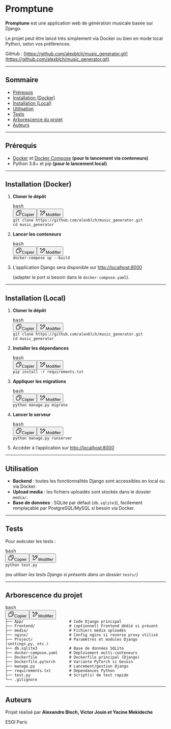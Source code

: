 # Promptune

**Promptune** est une application web de génération musicale basée sur Django.

Le projet peut être lancé très simplement via Docker ou bien en mode local Python, selon vos préférences.

GitHub : [https://github.com/alexblch/music_generator.git](https://github.com/alexblch/music_generator.git)

---

## Sommaire

* [Prérequis](#pr%C3%A9requis)
* [Installation (Docker)](#installation-docker)
* [Installation (Local)](#installation-local)
* [Utilisation](#utilisation)
* [Tests](#tests)
* [Arborescence du projet](#arborescence-du-projet)
* [Auteurs](#auteurs)

---

## Prérequis

* [Docker]() et [Docker Compose]() **(pour le lancement via conteneurs)**
* Python 3.8+ et pip **(pour le lancement local)**

---

## Installation (Docker)

1. **Cloner le dépôt**

   <pre class="overflow-visible!" data-start="1108" data-end="1208"><div class="contain-inline-size rounded-2xl relative bg-token-sidebar-surface-primary"><div class="flex items-center text-token-text-secondary px-4 py-2 text-xs font-sans justify-between h-9 bg-token-sidebar-surface-primary select-none rounded-t-2xl">bash</div><div class="sticky top-9"><div class="absolute end-0 bottom-0 flex h-9 items-center pe-2"><div class="bg-token-bg-elevated-secondary text-token-text-secondary flex items-center gap-4 rounded-sm px-2 font-sans text-xs"><button class="flex gap-1 items-center select-none py-1" aria-label="Copier"><svg width="20" height="20" viewBox="0 0 20 20" fill="currentColor" xmlns="http://www.w3.org/2000/svg" class="icon-xs"><path d="M12.668 10.667C12.668 9.95614 12.668 9.46258 12.6367 9.0791C12.6137 8.79732 12.5758 8.60761 12.5244 8.46387L12.4688 8.33399C12.3148 8.03193 12.0803 7.77885 11.793 7.60254L11.666 7.53125C11.508 7.45087 11.2963 7.39395 10.9209 7.36328C10.5374 7.33197 10.0439 7.33203 9.33301 7.33203H6.5C5.78896 7.33203 5.29563 7.33195 4.91211 7.36328C4.63016 7.38632 4.44065 7.42413 4.29688 7.47559L4.16699 7.53125C3.86488 7.68518 3.61186 7.9196 3.43555 8.20703L3.36524 8.33399C3.28478 8.49198 3.22795 8.70352 3.19727 9.0791C3.16595 9.46259 3.16504 9.95611 3.16504 10.667V13.5C3.16504 14.211 3.16593 14.7044 3.19727 15.0879C3.22797 15.4636 3.28473 15.675 3.36524 15.833L3.43555 15.959C3.61186 16.2466 3.86474 16.4807 4.16699 16.6348L4.29688 16.6914C4.44063 16.7428 4.63025 16.7797 4.91211 16.8027C5.29563 16.8341 5.78896 16.835 6.5 16.835H9.33301C10.0439 16.835 10.5374 16.8341 10.9209 16.8027C11.2965 16.772 11.508 16.7152 11.666 16.6348L11.793 16.5645C12.0804 16.3881 12.3148 16.1351 12.4688 15.833L12.5244 15.7031C12.5759 15.5594 12.6137 15.3698 12.6367 15.0879C12.6681 14.7044 12.668 14.211 12.668 13.5V10.667ZM13.998 12.665C14.4528 12.6634 14.8011 12.6602 15.0879 12.6367C15.4635 12.606 15.675 12.5492 15.833 12.4688L15.959 12.3975C16.2466 12.2211 16.4808 11.9682 16.6348 11.666L16.6914 11.5361C16.7428 11.3924 16.7797 11.2026 16.8027 10.9209C16.8341 10.5374 16.835 10.0439 16.835 9.33301V6.5C16.835 5.78896 16.8341 5.29563 16.8027 4.91211C16.7797 4.63025 16.7428 4.44063 16.6914 4.29688L16.6348 4.16699C16.4807 3.86474 16.2466 3.61186 15.959 3.43555L15.833 3.36524C15.675 3.28473 15.4636 3.22797 15.0879 3.19727C14.7044 3.16593 14.211 3.16504 13.5 3.16504H10.667C9.9561 3.16504 9.46259 3.16595 9.0791 3.19727C8.79739 3.22028 8.6076 3.2572 8.46387 3.30859L8.33399 3.36524C8.03176 3.51923 7.77886 3.75343 7.60254 4.04102L7.53125 4.16699C7.4508 4.32498 7.39397 4.53655 7.36328 4.91211C7.33985 5.19893 7.33562 5.54719 7.33399 6.00195H9.33301C10.022 6.00195 10.5791 6.00131 11.0293 6.03809C11.4873 6.07551 11.8937 6.15471 12.2705 6.34668L12.4883 6.46875C12.984 6.7728 13.3878 7.20854 13.6533 7.72949L13.7197 7.87207C13.8642 8.20859 13.9292 8.56974 13.9619 8.9707C13.9987 9.42092 13.998 9.97799 13.998 10.667V12.665ZM18.165 9.33301C18.165 10.022 18.1657 10.5791 18.1289 11.0293C18.0961 11.4302 18.0311 11.7914 17.8867 12.1279L17.8203 12.2705C17.5549 12.7914 17.1509 13.2272 16.6553 13.5313L16.4365 13.6533C16.0599 13.8452 15.6541 13.9245 15.1963 13.9619C14.8593 13.9895 14.4624 13.9935 13.9951 13.9951C13.9935 14.4624 13.9895 14.8593 13.9619 15.1963C13.9292 15.597 13.864 15.9576 13.7197 16.2939L13.6533 16.4365C13.3878 16.9576 12.9841 17.3941 12.4883 17.6982L12.2705 17.8203C11.8937 18.0123 11.4873 18.0915 11.0293 18.1289C10.5791 18.1657 10.022 18.165 9.33301 18.165H6.5C5.81091 18.165 5.25395 18.1657 4.80371 18.1289C4.40306 18.0962 4.04235 18.031 3.70606 17.8867L3.56348 17.8203C3.04244 17.5548 2.60585 17.151 2.30176 16.6553L2.17969 16.4365C1.98788 16.0599 1.90851 15.6541 1.87109 15.1963C1.83431 14.746 1.83496 14.1891 1.83496 13.5V10.667C1.83496 9.978 1.83432 9.42091 1.87109 8.9707C1.90851 8.5127 1.98772 8.10625 2.17969 7.72949L2.30176 7.51172C2.60586 7.0159 3.04236 6.6122 3.56348 6.34668L3.70606 6.28027C4.04237 6.136 4.40303 6.07083 4.80371 6.03809C5.14051 6.01057 5.53708 6.00551 6.00391 6.00391C6.00551 5.53708 6.01057 5.14051 6.03809 4.80371C6.0755 4.34588 6.15483 3.94012 6.34668 3.56348L6.46875 3.34473C6.77282 2.84912 7.20856 2.44514 7.72949 2.17969L7.87207 2.11328C8.20855 1.96886 8.56979 1.90385 8.9707 1.87109C9.42091 1.83432 9.978 1.83496 10.667 1.83496H13.5C14.1891 1.83496 14.746 1.83431 15.1963 1.87109C15.6541 1.90851 16.0599 1.98788 16.4365 2.17969L16.6553 2.30176C17.151 2.60585 17.5548 3.04244 17.8203 3.56348L17.8867 3.70606C18.031 4.04235 18.0962 4.40306 18.1289 4.80371C18.1657 5.25395 18.165 5.81091 18.165 6.5V9.33301Z"></path></svg>Copier</button><span class="" data-state="closed"><button class="flex items-center gap-1 py-1 select-none"><svg width="20" height="20" viewBox="0 0 20 20" fill="currentColor" xmlns="http://www.w3.org/2000/svg" class="icon-xs"><path d="M12.0303 4.11328C13.4406 2.70317 15.7275 2.70305 17.1377 4.11328C18.5474 5.52355 18.5476 7.81057 17.1377 9.2207L10.8457 15.5117C10.522 15.8354 10.2868 16.0723 10.0547 16.2627L9.82031 16.4395C9.61539 16.5794 9.39783 16.7003 9.1709 16.7998L8.94141 16.8916C8.75976 16.9582 8.57206 17.0072 8.35547 17.0518L7.59082 17.1865L5.19727 17.5859C5.05455 17.6097 4.90286 17.6358 4.77441 17.6455C4.67576 17.653 4.54196 17.6555 4.39648 17.6201L4.24707 17.5703C4.02415 17.4746 3.84119 17.3068 3.72559 17.0957L3.67969 17.0029C3.59322 16.8013 3.59553 16.6073 3.60547 16.4756C3.61519 16.3473 3.6403 16.1963 3.66406 16.0537L4.06348 13.6602C4.1638 13.0582 4.22517 12.6732 4.3584 12.3096L4.45117 12.0791C4.55073 11.8521 4.67152 11.6346 4.81152 11.4297L4.9873 11.1953C5.17772 10.9632 5.4146 10.728 5.73828 10.4043L12.0303 4.11328ZM6.67871 11.3447C6.32926 11.6942 6.14542 11.8803 6.01953 12.0332L5.90918 12.1797C5.81574 12.3165 5.73539 12.4618 5.66895 12.6133L5.60742 12.7666C5.52668 12.9869 5.48332 13.229 5.375 13.8789L4.97656 16.2725L4.97559 16.2744H4.97852L7.37207 15.875L8.08887 15.749C8.25765 15.7147 8.37336 15.6839 8.4834 15.6436L8.63672 15.5811C8.78817 15.5146 8.93356 15.4342 9.07031 15.3408L9.2168 15.2305C9.36965 15.1046 9.55583 14.9207 9.90527 14.5713L14.8926 9.58301L11.666 6.35742L6.67871 11.3447ZM16.1963 5.05371C15.3054 4.16304 13.8616 4.16305 12.9707 5.05371L12.6074 5.41602L15.833 8.64258L16.1963 8.2793C17.0869 7.38845 17.0869 5.94456 16.1963 5.05371Z"></path><path d="M4.58301 1.7832C4.72589 1.7832 4.84877 1.88437 4.87695 2.02441C4.99384 2.60873 5.22432 3.11642 5.58398 3.50391C5.94115 3.88854 6.44253 4.172 7.13281 4.28711C7.27713 4.3114 7.38267 4.43665 7.38281 4.58301C7.38281 4.7295 7.27723 4.8546 7.13281 4.87891C6.44249 4.99401 5.94116 5.27746 5.58398 5.66211C5.26908 6.00126 5.05404 6.43267 4.92676 6.92676L4.87695 7.1416C4.84891 7.28183 4.72601 7.38281 4.58301 7.38281C4.44013 7.38267 4.31709 7.28173 4.28906 7.1416C4.17212 6.55728 3.94179 6.04956 3.58203 5.66211C3.22483 5.27757 2.72347 4.99395 2.0332 4.87891C1.88897 4.85446 1.7832 4.72938 1.7832 4.58301C1.78335 4.43673 1.88902 4.3115 2.0332 4.28711C2.72366 4.17203 3.22481 3.88861 3.58203 3.50391C3.94186 3.11638 4.17214 2.60888 4.28906 2.02441L4.30371 1.97363C4.34801 1.86052 4.45804 1.78333 4.58301 1.7832Z"></path></svg>Modifier</button></span></div></div></div><div class="overflow-y-auto p-4" dir="ltr"><code class="whitespace-pre! language-bash"><span><span>git </span><span>clone</span><span> https://github.com/alexblch/music_generator.git
   </span><span>cd</span><span> music_generator
   </span></span></code></div></div></pre>
2. **Lancer les conteneurs**

   <pre class="overflow-visible!" data-start="1244" data-end="1289"><div class="contain-inline-size rounded-2xl relative bg-token-sidebar-surface-primary"><div class="flex items-center text-token-text-secondary px-4 py-2 text-xs font-sans justify-between h-9 bg-token-sidebar-surface-primary select-none rounded-t-2xl">bash</div><div class="sticky top-9"><div class="absolute end-0 bottom-0 flex h-9 items-center pe-2"><div class="bg-token-bg-elevated-secondary text-token-text-secondary flex items-center gap-4 rounded-sm px-2 font-sans text-xs"><button class="flex gap-1 items-center select-none py-1" aria-label="Copier"><svg width="20" height="20" viewBox="0 0 20 20" fill="currentColor" xmlns="http://www.w3.org/2000/svg" class="icon-xs"><path d="M12.668 10.667C12.668 9.95614 12.668 9.46258 12.6367 9.0791C12.6137 8.79732 12.5758 8.60761 12.5244 8.46387L12.4688 8.33399C12.3148 8.03193 12.0803 7.77885 11.793 7.60254L11.666 7.53125C11.508 7.45087 11.2963 7.39395 10.9209 7.36328C10.5374 7.33197 10.0439 7.33203 9.33301 7.33203H6.5C5.78896 7.33203 5.29563 7.33195 4.91211 7.36328C4.63016 7.38632 4.44065 7.42413 4.29688 7.47559L4.16699 7.53125C3.86488 7.68518 3.61186 7.9196 3.43555 8.20703L3.36524 8.33399C3.28478 8.49198 3.22795 8.70352 3.19727 9.0791C3.16595 9.46259 3.16504 9.95611 3.16504 10.667V13.5C3.16504 14.211 3.16593 14.7044 3.19727 15.0879C3.22797 15.4636 3.28473 15.675 3.36524 15.833L3.43555 15.959C3.61186 16.2466 3.86474 16.4807 4.16699 16.6348L4.29688 16.6914C4.44063 16.7428 4.63025 16.7797 4.91211 16.8027C5.29563 16.8341 5.78896 16.835 6.5 16.835H9.33301C10.0439 16.835 10.5374 16.8341 10.9209 16.8027C11.2965 16.772 11.508 16.7152 11.666 16.6348L11.793 16.5645C12.0804 16.3881 12.3148 16.1351 12.4688 15.833L12.5244 15.7031C12.5759 15.5594 12.6137 15.3698 12.6367 15.0879C12.6681 14.7044 12.668 14.211 12.668 13.5V10.667ZM13.998 12.665C14.4528 12.6634 14.8011 12.6602 15.0879 12.6367C15.4635 12.606 15.675 12.5492 15.833 12.4688L15.959 12.3975C16.2466 12.2211 16.4808 11.9682 16.6348 11.666L16.6914 11.5361C16.7428 11.3924 16.7797 11.2026 16.8027 10.9209C16.8341 10.5374 16.835 10.0439 16.835 9.33301V6.5C16.835 5.78896 16.8341 5.29563 16.8027 4.91211C16.7797 4.63025 16.7428 4.44063 16.6914 4.29688L16.6348 4.16699C16.4807 3.86474 16.2466 3.61186 15.959 3.43555L15.833 3.36524C15.675 3.28473 15.4636 3.22797 15.0879 3.19727C14.7044 3.16593 14.211 3.16504 13.5 3.16504H10.667C9.9561 3.16504 9.46259 3.16595 9.0791 3.19727C8.79739 3.22028 8.6076 3.2572 8.46387 3.30859L8.33399 3.36524C8.03176 3.51923 7.77886 3.75343 7.60254 4.04102L7.53125 4.16699C7.4508 4.32498 7.39397 4.53655 7.36328 4.91211C7.33985 5.19893 7.33562 5.54719 7.33399 6.00195H9.33301C10.022 6.00195 10.5791 6.00131 11.0293 6.03809C11.4873 6.07551 11.8937 6.15471 12.2705 6.34668L12.4883 6.46875C12.984 6.7728 13.3878 7.20854 13.6533 7.72949L13.7197 7.87207C13.8642 8.20859 13.9292 8.56974 13.9619 8.9707C13.9987 9.42092 13.998 9.97799 13.998 10.667V12.665ZM18.165 9.33301C18.165 10.022 18.1657 10.5791 18.1289 11.0293C18.0961 11.4302 18.0311 11.7914 17.8867 12.1279L17.8203 12.2705C17.5549 12.7914 17.1509 13.2272 16.6553 13.5313L16.4365 13.6533C16.0599 13.8452 15.6541 13.9245 15.1963 13.9619C14.8593 13.9895 14.4624 13.9935 13.9951 13.9951C13.9935 14.4624 13.9895 14.8593 13.9619 15.1963C13.9292 15.597 13.864 15.9576 13.7197 16.2939L13.6533 16.4365C13.3878 16.9576 12.9841 17.3941 12.4883 17.6982L12.2705 17.8203C11.8937 18.0123 11.4873 18.0915 11.0293 18.1289C10.5791 18.1657 10.022 18.165 9.33301 18.165H6.5C5.81091 18.165 5.25395 18.1657 4.80371 18.1289C4.40306 18.0962 4.04235 18.031 3.70606 17.8867L3.56348 17.8203C3.04244 17.5548 2.60585 17.151 2.30176 16.6553L2.17969 16.4365C1.98788 16.0599 1.90851 15.6541 1.87109 15.1963C1.83431 14.746 1.83496 14.1891 1.83496 13.5V10.667C1.83496 9.978 1.83432 9.42091 1.87109 8.9707C1.90851 8.5127 1.98772 8.10625 2.17969 7.72949L2.30176 7.51172C2.60586 7.0159 3.04236 6.6122 3.56348 6.34668L3.70606 6.28027C4.04237 6.136 4.40303 6.07083 4.80371 6.03809C5.14051 6.01057 5.53708 6.00551 6.00391 6.00391C6.00551 5.53708 6.01057 5.14051 6.03809 4.80371C6.0755 4.34588 6.15483 3.94012 6.34668 3.56348L6.46875 3.34473C6.77282 2.84912 7.20856 2.44514 7.72949 2.17969L7.87207 2.11328C8.20855 1.96886 8.56979 1.90385 8.9707 1.87109C9.42091 1.83432 9.978 1.83496 10.667 1.83496H13.5C14.1891 1.83496 14.746 1.83431 15.1963 1.87109C15.6541 1.90851 16.0599 1.98788 16.4365 2.17969L16.6553 2.30176C17.151 2.60585 17.5548 3.04244 17.8203 3.56348L17.8867 3.70606C18.031 4.04235 18.0962 4.40306 18.1289 4.80371C18.1657 5.25395 18.165 5.81091 18.165 6.5V9.33301Z"></path></svg>Copier</button><span class="" data-state="closed"><button class="flex items-center gap-1 py-1 select-none"><svg width="20" height="20" viewBox="0 0 20 20" fill="currentColor" xmlns="http://www.w3.org/2000/svg" class="icon-xs"><path d="M12.0303 4.11328C13.4406 2.70317 15.7275 2.70305 17.1377 4.11328C18.5474 5.52355 18.5476 7.81057 17.1377 9.2207L10.8457 15.5117C10.522 15.8354 10.2868 16.0723 10.0547 16.2627L9.82031 16.4395C9.61539 16.5794 9.39783 16.7003 9.1709 16.7998L8.94141 16.8916C8.75976 16.9582 8.57206 17.0072 8.35547 17.0518L7.59082 17.1865L5.19727 17.5859C5.05455 17.6097 4.90286 17.6358 4.77441 17.6455C4.67576 17.653 4.54196 17.6555 4.39648 17.6201L4.24707 17.5703C4.02415 17.4746 3.84119 17.3068 3.72559 17.0957L3.67969 17.0029C3.59322 16.8013 3.59553 16.6073 3.60547 16.4756C3.61519 16.3473 3.6403 16.1963 3.66406 16.0537L4.06348 13.6602C4.1638 13.0582 4.22517 12.6732 4.3584 12.3096L4.45117 12.0791C4.55073 11.8521 4.67152 11.6346 4.81152 11.4297L4.9873 11.1953C5.17772 10.9632 5.4146 10.728 5.73828 10.4043L12.0303 4.11328ZM6.67871 11.3447C6.32926 11.6942 6.14542 11.8803 6.01953 12.0332L5.90918 12.1797C5.81574 12.3165 5.73539 12.4618 5.66895 12.6133L5.60742 12.7666C5.52668 12.9869 5.48332 13.229 5.375 13.8789L4.97656 16.2725L4.97559 16.2744H4.97852L7.37207 15.875L8.08887 15.749C8.25765 15.7147 8.37336 15.6839 8.4834 15.6436L8.63672 15.5811C8.78817 15.5146 8.93356 15.4342 9.07031 15.3408L9.2168 15.2305C9.36965 15.1046 9.55583 14.9207 9.90527 14.5713L14.8926 9.58301L11.666 6.35742L6.67871 11.3447ZM16.1963 5.05371C15.3054 4.16304 13.8616 4.16305 12.9707 5.05371L12.6074 5.41602L15.833 8.64258L16.1963 8.2793C17.0869 7.38845 17.0869 5.94456 16.1963 5.05371Z"></path><path d="M4.58301 1.7832C4.72589 1.7832 4.84877 1.88437 4.87695 2.02441C4.99384 2.60873 5.22432 3.11642 5.58398 3.50391C5.94115 3.88854 6.44253 4.172 7.13281 4.28711C7.27713 4.3114 7.38267 4.43665 7.38281 4.58301C7.38281 4.7295 7.27723 4.8546 7.13281 4.87891C6.44249 4.99401 5.94116 5.27746 5.58398 5.66211C5.26908 6.00126 5.05404 6.43267 4.92676 6.92676L4.87695 7.1416C4.84891 7.28183 4.72601 7.38281 4.58301 7.38281C4.44013 7.38267 4.31709 7.28173 4.28906 7.1416C4.17212 6.55728 3.94179 6.04956 3.58203 5.66211C3.22483 5.27757 2.72347 4.99395 2.0332 4.87891C1.88897 4.85446 1.7832 4.72938 1.7832 4.58301C1.78335 4.43673 1.88902 4.3115 2.0332 4.28711C2.72366 4.17203 3.22481 3.88861 3.58203 3.50391C3.94186 3.11638 4.17214 2.60888 4.28906 2.02441L4.30371 1.97363C4.34801 1.86052 4.45804 1.78333 4.58301 1.7832Z"></path></svg>Modifier</button></span></div></div></div><div class="overflow-y-auto p-4" dir="ltr"><code class="whitespace-pre! language-bash"><span><span>docker-compose up --build
   </span></span></code></div></div></pre>
3. L’application Django sera disponible sur [http://localhost:8000](http://localhost:8000)

   (adapter le port si besoin dans le `docker-compose.yaml`).

---

## Installation (Local)

1. **Cloner le dépôt**
   <pre class="overflow-visible!" data-start="1505" data-end="1605"><div class="contain-inline-size rounded-2xl relative bg-token-sidebar-surface-primary"><div class="flex items-center text-token-text-secondary px-4 py-2 text-xs font-sans justify-between h-9 bg-token-sidebar-surface-primary select-none rounded-t-2xl">bash</div><div class="sticky top-9"><div class="absolute end-0 bottom-0 flex h-9 items-center pe-2"><div class="bg-token-bg-elevated-secondary text-token-text-secondary flex items-center gap-4 rounded-sm px-2 font-sans text-xs"><button class="flex gap-1 items-center select-none py-1" aria-label="Copier"><svg width="20" height="20" viewBox="0 0 20 20" fill="currentColor" xmlns="http://www.w3.org/2000/svg" class="icon-xs"><path d="M12.668 10.667C12.668 9.95614 12.668 9.46258 12.6367 9.0791C12.6137 8.79732 12.5758 8.60761 12.5244 8.46387L12.4688 8.33399C12.3148 8.03193 12.0803 7.77885 11.793 7.60254L11.666 7.53125C11.508 7.45087 11.2963 7.39395 10.9209 7.36328C10.5374 7.33197 10.0439 7.33203 9.33301 7.33203H6.5C5.78896 7.33203 5.29563 7.33195 4.91211 7.36328C4.63016 7.38632 4.44065 7.42413 4.29688 7.47559L4.16699 7.53125C3.86488 7.68518 3.61186 7.9196 3.43555 8.20703L3.36524 8.33399C3.28478 8.49198 3.22795 8.70352 3.19727 9.0791C3.16595 9.46259 3.16504 9.95611 3.16504 10.667V13.5C3.16504 14.211 3.16593 14.7044 3.19727 15.0879C3.22797 15.4636 3.28473 15.675 3.36524 15.833L3.43555 15.959C3.61186 16.2466 3.86474 16.4807 4.16699 16.6348L4.29688 16.6914C4.44063 16.7428 4.63025 16.7797 4.91211 16.8027C5.29563 16.8341 5.78896 16.835 6.5 16.835H9.33301C10.0439 16.835 10.5374 16.8341 10.9209 16.8027C11.2965 16.772 11.508 16.7152 11.666 16.6348L11.793 16.5645C12.0804 16.3881 12.3148 16.1351 12.4688 15.833L12.5244 15.7031C12.5759 15.5594 12.6137 15.3698 12.6367 15.0879C12.6681 14.7044 12.668 14.211 12.668 13.5V10.667ZM13.998 12.665C14.4528 12.6634 14.8011 12.6602 15.0879 12.6367C15.4635 12.606 15.675 12.5492 15.833 12.4688L15.959 12.3975C16.2466 12.2211 16.4808 11.9682 16.6348 11.666L16.6914 11.5361C16.7428 11.3924 16.7797 11.2026 16.8027 10.9209C16.8341 10.5374 16.835 10.0439 16.835 9.33301V6.5C16.835 5.78896 16.8341 5.29563 16.8027 4.91211C16.7797 4.63025 16.7428 4.44063 16.6914 4.29688L16.6348 4.16699C16.4807 3.86474 16.2466 3.61186 15.959 3.43555L15.833 3.36524C15.675 3.28473 15.4636 3.22797 15.0879 3.19727C14.7044 3.16593 14.211 3.16504 13.5 3.16504H10.667C9.9561 3.16504 9.46259 3.16595 9.0791 3.19727C8.79739 3.22028 8.6076 3.2572 8.46387 3.30859L8.33399 3.36524C8.03176 3.51923 7.77886 3.75343 7.60254 4.04102L7.53125 4.16699C7.4508 4.32498 7.39397 4.53655 7.36328 4.91211C7.33985 5.19893 7.33562 5.54719 7.33399 6.00195H9.33301C10.022 6.00195 10.5791 6.00131 11.0293 6.03809C11.4873 6.07551 11.8937 6.15471 12.2705 6.34668L12.4883 6.46875C12.984 6.7728 13.3878 7.20854 13.6533 7.72949L13.7197 7.87207C13.8642 8.20859 13.9292 8.56974 13.9619 8.9707C13.9987 9.42092 13.998 9.97799 13.998 10.667V12.665ZM18.165 9.33301C18.165 10.022 18.1657 10.5791 18.1289 11.0293C18.0961 11.4302 18.0311 11.7914 17.8867 12.1279L17.8203 12.2705C17.5549 12.7914 17.1509 13.2272 16.6553 13.5313L16.4365 13.6533C16.0599 13.8452 15.6541 13.9245 15.1963 13.9619C14.8593 13.9895 14.4624 13.9935 13.9951 13.9951C13.9935 14.4624 13.9895 14.8593 13.9619 15.1963C13.9292 15.597 13.864 15.9576 13.7197 16.2939L13.6533 16.4365C13.3878 16.9576 12.9841 17.3941 12.4883 17.6982L12.2705 17.8203C11.8937 18.0123 11.4873 18.0915 11.0293 18.1289C10.5791 18.1657 10.022 18.165 9.33301 18.165H6.5C5.81091 18.165 5.25395 18.1657 4.80371 18.1289C4.40306 18.0962 4.04235 18.031 3.70606 17.8867L3.56348 17.8203C3.04244 17.5548 2.60585 17.151 2.30176 16.6553L2.17969 16.4365C1.98788 16.0599 1.90851 15.6541 1.87109 15.1963C1.83431 14.746 1.83496 14.1891 1.83496 13.5V10.667C1.83496 9.978 1.83432 9.42091 1.87109 8.9707C1.90851 8.5127 1.98772 8.10625 2.17969 7.72949L2.30176 7.51172C2.60586 7.0159 3.04236 6.6122 3.56348 6.34668L3.70606 6.28027C4.04237 6.136 4.40303 6.07083 4.80371 6.03809C5.14051 6.01057 5.53708 6.00551 6.00391 6.00391C6.00551 5.53708 6.01057 5.14051 6.03809 4.80371C6.0755 4.34588 6.15483 3.94012 6.34668 3.56348L6.46875 3.34473C6.77282 2.84912 7.20856 2.44514 7.72949 2.17969L7.87207 2.11328C8.20855 1.96886 8.56979 1.90385 8.9707 1.87109C9.42091 1.83432 9.978 1.83496 10.667 1.83496H13.5C14.1891 1.83496 14.746 1.83431 15.1963 1.87109C15.6541 1.90851 16.0599 1.98788 16.4365 2.17969L16.6553 2.30176C17.151 2.60585 17.5548 3.04244 17.8203 3.56348L17.8867 3.70606C18.031 4.04235 18.0962 4.40306 18.1289 4.80371C18.1657 5.25395 18.165 5.81091 18.165 6.5V9.33301Z"></path></svg>Copier</button><span class="" data-state="closed"><button class="flex items-center gap-1 py-1 select-none"><svg width="20" height="20" viewBox="0 0 20 20" fill="currentColor" xmlns="http://www.w3.org/2000/svg" class="icon-xs"><path d="M12.0303 4.11328C13.4406 2.70317 15.7275 2.70305 17.1377 4.11328C18.5474 5.52355 18.5476 7.81057 17.1377 9.2207L10.8457 15.5117C10.522 15.8354 10.2868 16.0723 10.0547 16.2627L9.82031 16.4395C9.61539 16.5794 9.39783 16.7003 9.1709 16.7998L8.94141 16.8916C8.75976 16.9582 8.57206 17.0072 8.35547 17.0518L7.59082 17.1865L5.19727 17.5859C5.05455 17.6097 4.90286 17.6358 4.77441 17.6455C4.67576 17.653 4.54196 17.6555 4.39648 17.6201L4.24707 17.5703C4.02415 17.4746 3.84119 17.3068 3.72559 17.0957L3.67969 17.0029C3.59322 16.8013 3.59553 16.6073 3.60547 16.4756C3.61519 16.3473 3.6403 16.1963 3.66406 16.0537L4.06348 13.6602C4.1638 13.0582 4.22517 12.6732 4.3584 12.3096L4.45117 12.0791C4.55073 11.8521 4.67152 11.6346 4.81152 11.4297L4.9873 11.1953C5.17772 10.9632 5.4146 10.728 5.73828 10.4043L12.0303 4.11328ZM6.67871 11.3447C6.32926 11.6942 6.14542 11.8803 6.01953 12.0332L5.90918 12.1797C5.81574 12.3165 5.73539 12.4618 5.66895 12.6133L5.60742 12.7666C5.52668 12.9869 5.48332 13.229 5.375 13.8789L4.97656 16.2725L4.97559 16.2744H4.97852L7.37207 15.875L8.08887 15.749C8.25765 15.7147 8.37336 15.6839 8.4834 15.6436L8.63672 15.5811C8.78817 15.5146 8.93356 15.4342 9.07031 15.3408L9.2168 15.2305C9.36965 15.1046 9.55583 14.9207 9.90527 14.5713L14.8926 9.58301L11.666 6.35742L6.67871 11.3447ZM16.1963 5.05371C15.3054 4.16304 13.8616 4.16305 12.9707 5.05371L12.6074 5.41602L15.833 8.64258L16.1963 8.2793C17.0869 7.38845 17.0869 5.94456 16.1963 5.05371Z"></path><path d="M4.58301 1.7832C4.72589 1.7832 4.84877 1.88437 4.87695 2.02441C4.99384 2.60873 5.22432 3.11642 5.58398 3.50391C5.94115 3.88854 6.44253 4.172 7.13281 4.28711C7.27713 4.3114 7.38267 4.43665 7.38281 4.58301C7.38281 4.7295 7.27723 4.8546 7.13281 4.87891C6.44249 4.99401 5.94116 5.27746 5.58398 5.66211C5.26908 6.00126 5.05404 6.43267 4.92676 6.92676L4.87695 7.1416C4.84891 7.28183 4.72601 7.38281 4.58301 7.38281C4.44013 7.38267 4.31709 7.28173 4.28906 7.1416C4.17212 6.55728 3.94179 6.04956 3.58203 5.66211C3.22483 5.27757 2.72347 4.99395 2.0332 4.87891C1.88897 4.85446 1.7832 4.72938 1.7832 4.58301C1.78335 4.43673 1.88902 4.3115 2.0332 4.28711C2.72366 4.17203 3.22481 3.88861 3.58203 3.50391C3.94186 3.11638 4.17214 2.60888 4.28906 2.02441L4.30371 1.97363C4.34801 1.86052 4.45804 1.78333 4.58301 1.7832Z"></path></svg>Modifier</button></span></div></div></div><div class="overflow-y-auto p-4" dir="ltr"><code class="whitespace-pre! language-bash"><span><span>git </span><span>clone</span><span> https://github.com/alexblch/music_generator.git
   </span><span>cd</span><span> music_generator
   </span></span></code></div></div></pre>
2. **Installer les dépendances**
   <pre class="overflow-visible!" data-start="1645" data-end="1696"><div class="contain-inline-size rounded-2xl relative bg-token-sidebar-surface-primary"><div class="flex items-center text-token-text-secondary px-4 py-2 text-xs font-sans justify-between h-9 bg-token-sidebar-surface-primary select-none rounded-t-2xl">bash</div><div class="sticky top-9"><div class="absolute end-0 bottom-0 flex h-9 items-center pe-2"><div class="bg-token-bg-elevated-secondary text-token-text-secondary flex items-center gap-4 rounded-sm px-2 font-sans text-xs"><button class="flex gap-1 items-center select-none py-1" aria-label="Copier"><svg width="20" height="20" viewBox="0 0 20 20" fill="currentColor" xmlns="http://www.w3.org/2000/svg" class="icon-xs"><path d="M12.668 10.667C12.668 9.95614 12.668 9.46258 12.6367 9.0791C12.6137 8.79732 12.5758 8.60761 12.5244 8.46387L12.4688 8.33399C12.3148 8.03193 12.0803 7.77885 11.793 7.60254L11.666 7.53125C11.508 7.45087 11.2963 7.39395 10.9209 7.36328C10.5374 7.33197 10.0439 7.33203 9.33301 7.33203H6.5C5.78896 7.33203 5.29563 7.33195 4.91211 7.36328C4.63016 7.38632 4.44065 7.42413 4.29688 7.47559L4.16699 7.53125C3.86488 7.68518 3.61186 7.9196 3.43555 8.20703L3.36524 8.33399C3.28478 8.49198 3.22795 8.70352 3.19727 9.0791C3.16595 9.46259 3.16504 9.95611 3.16504 10.667V13.5C3.16504 14.211 3.16593 14.7044 3.19727 15.0879C3.22797 15.4636 3.28473 15.675 3.36524 15.833L3.43555 15.959C3.61186 16.2466 3.86474 16.4807 4.16699 16.6348L4.29688 16.6914C4.44063 16.7428 4.63025 16.7797 4.91211 16.8027C5.29563 16.8341 5.78896 16.835 6.5 16.835H9.33301C10.0439 16.835 10.5374 16.8341 10.9209 16.8027C11.2965 16.772 11.508 16.7152 11.666 16.6348L11.793 16.5645C12.0804 16.3881 12.3148 16.1351 12.4688 15.833L12.5244 15.7031C12.5759 15.5594 12.6137 15.3698 12.6367 15.0879C12.6681 14.7044 12.668 14.211 12.668 13.5V10.667ZM13.998 12.665C14.4528 12.6634 14.8011 12.6602 15.0879 12.6367C15.4635 12.606 15.675 12.5492 15.833 12.4688L15.959 12.3975C16.2466 12.2211 16.4808 11.9682 16.6348 11.666L16.6914 11.5361C16.7428 11.3924 16.7797 11.2026 16.8027 10.9209C16.8341 10.5374 16.835 10.0439 16.835 9.33301V6.5C16.835 5.78896 16.8341 5.29563 16.8027 4.91211C16.7797 4.63025 16.7428 4.44063 16.6914 4.29688L16.6348 4.16699C16.4807 3.86474 16.2466 3.61186 15.959 3.43555L15.833 3.36524C15.675 3.28473 15.4636 3.22797 15.0879 3.19727C14.7044 3.16593 14.211 3.16504 13.5 3.16504H10.667C9.9561 3.16504 9.46259 3.16595 9.0791 3.19727C8.79739 3.22028 8.6076 3.2572 8.46387 3.30859L8.33399 3.36524C8.03176 3.51923 7.77886 3.75343 7.60254 4.04102L7.53125 4.16699C7.4508 4.32498 7.39397 4.53655 7.36328 4.91211C7.33985 5.19893 7.33562 5.54719 7.33399 6.00195H9.33301C10.022 6.00195 10.5791 6.00131 11.0293 6.03809C11.4873 6.07551 11.8937 6.15471 12.2705 6.34668L12.4883 6.46875C12.984 6.7728 13.3878 7.20854 13.6533 7.72949L13.7197 7.87207C13.8642 8.20859 13.9292 8.56974 13.9619 8.9707C13.9987 9.42092 13.998 9.97799 13.998 10.667V12.665ZM18.165 9.33301C18.165 10.022 18.1657 10.5791 18.1289 11.0293C18.0961 11.4302 18.0311 11.7914 17.8867 12.1279L17.8203 12.2705C17.5549 12.7914 17.1509 13.2272 16.6553 13.5313L16.4365 13.6533C16.0599 13.8452 15.6541 13.9245 15.1963 13.9619C14.8593 13.9895 14.4624 13.9935 13.9951 13.9951C13.9935 14.4624 13.9895 14.8593 13.9619 15.1963C13.9292 15.597 13.864 15.9576 13.7197 16.2939L13.6533 16.4365C13.3878 16.9576 12.9841 17.3941 12.4883 17.6982L12.2705 17.8203C11.8937 18.0123 11.4873 18.0915 11.0293 18.1289C10.5791 18.1657 10.022 18.165 9.33301 18.165H6.5C5.81091 18.165 5.25395 18.1657 4.80371 18.1289C4.40306 18.0962 4.04235 18.031 3.70606 17.8867L3.56348 17.8203C3.04244 17.5548 2.60585 17.151 2.30176 16.6553L2.17969 16.4365C1.98788 16.0599 1.90851 15.6541 1.87109 15.1963C1.83431 14.746 1.83496 14.1891 1.83496 13.5V10.667C1.83496 9.978 1.83432 9.42091 1.87109 8.9707C1.90851 8.5127 1.98772 8.10625 2.17969 7.72949L2.30176 7.51172C2.60586 7.0159 3.04236 6.6122 3.56348 6.34668L3.70606 6.28027C4.04237 6.136 4.40303 6.07083 4.80371 6.03809C5.14051 6.01057 5.53708 6.00551 6.00391 6.00391C6.00551 5.53708 6.01057 5.14051 6.03809 4.80371C6.0755 4.34588 6.15483 3.94012 6.34668 3.56348L6.46875 3.34473C6.77282 2.84912 7.20856 2.44514 7.72949 2.17969L7.87207 2.11328C8.20855 1.96886 8.56979 1.90385 8.9707 1.87109C9.42091 1.83432 9.978 1.83496 10.667 1.83496H13.5C14.1891 1.83496 14.746 1.83431 15.1963 1.87109C15.6541 1.90851 16.0599 1.98788 16.4365 2.17969L16.6553 2.30176C17.151 2.60585 17.5548 3.04244 17.8203 3.56348L17.8867 3.70606C18.031 4.04235 18.0962 4.40306 18.1289 4.80371C18.1657 5.25395 18.165 5.81091 18.165 6.5V9.33301Z"></path></svg>Copier</button><span class="" data-state="closed"><button class="flex items-center gap-1 py-1 select-none"><svg width="20" height="20" viewBox="0 0 20 20" fill="currentColor" xmlns="http://www.w3.org/2000/svg" class="icon-xs"><path d="M12.0303 4.11328C13.4406 2.70317 15.7275 2.70305 17.1377 4.11328C18.5474 5.52355 18.5476 7.81057 17.1377 9.2207L10.8457 15.5117C10.522 15.8354 10.2868 16.0723 10.0547 16.2627L9.82031 16.4395C9.61539 16.5794 9.39783 16.7003 9.1709 16.7998L8.94141 16.8916C8.75976 16.9582 8.57206 17.0072 8.35547 17.0518L7.59082 17.1865L5.19727 17.5859C5.05455 17.6097 4.90286 17.6358 4.77441 17.6455C4.67576 17.653 4.54196 17.6555 4.39648 17.6201L4.24707 17.5703C4.02415 17.4746 3.84119 17.3068 3.72559 17.0957L3.67969 17.0029C3.59322 16.8013 3.59553 16.6073 3.60547 16.4756C3.61519 16.3473 3.6403 16.1963 3.66406 16.0537L4.06348 13.6602C4.1638 13.0582 4.22517 12.6732 4.3584 12.3096L4.45117 12.0791C4.55073 11.8521 4.67152 11.6346 4.81152 11.4297L4.9873 11.1953C5.17772 10.9632 5.4146 10.728 5.73828 10.4043L12.0303 4.11328ZM6.67871 11.3447C6.32926 11.6942 6.14542 11.8803 6.01953 12.0332L5.90918 12.1797C5.81574 12.3165 5.73539 12.4618 5.66895 12.6133L5.60742 12.7666C5.52668 12.9869 5.48332 13.229 5.375 13.8789L4.97656 16.2725L4.97559 16.2744H4.97852L7.37207 15.875L8.08887 15.749C8.25765 15.7147 8.37336 15.6839 8.4834 15.6436L8.63672 15.5811C8.78817 15.5146 8.93356 15.4342 9.07031 15.3408L9.2168 15.2305C9.36965 15.1046 9.55583 14.9207 9.90527 14.5713L14.8926 9.58301L11.666 6.35742L6.67871 11.3447ZM16.1963 5.05371C15.3054 4.16304 13.8616 4.16305 12.9707 5.05371L12.6074 5.41602L15.833 8.64258L16.1963 8.2793C17.0869 7.38845 17.0869 5.94456 16.1963 5.05371Z"></path><path d="M4.58301 1.7832C4.72589 1.7832 4.84877 1.88437 4.87695 2.02441C4.99384 2.60873 5.22432 3.11642 5.58398 3.50391C5.94115 3.88854 6.44253 4.172 7.13281 4.28711C7.27713 4.3114 7.38267 4.43665 7.38281 4.58301C7.38281 4.7295 7.27723 4.8546 7.13281 4.87891C6.44249 4.99401 5.94116 5.27746 5.58398 5.66211C5.26908 6.00126 5.05404 6.43267 4.92676 6.92676L4.87695 7.1416C4.84891 7.28183 4.72601 7.38281 4.58301 7.38281C4.44013 7.38267 4.31709 7.28173 4.28906 7.1416C4.17212 6.55728 3.94179 6.04956 3.58203 5.66211C3.22483 5.27757 2.72347 4.99395 2.0332 4.87891C1.88897 4.85446 1.7832 4.72938 1.7832 4.58301C1.78335 4.43673 1.88902 4.3115 2.0332 4.28711C2.72366 4.17203 3.22481 3.88861 3.58203 3.50391C3.94186 3.11638 4.17214 2.60888 4.28906 2.02441L4.30371 1.97363C4.34801 1.86052 4.45804 1.78333 4.58301 1.7832Z"></path></svg>Modifier</button></span></div></div></div><div class="overflow-y-auto p-4" dir="ltr"><code class="whitespace-pre! language-bash"><span><span>pip install -r requirements.txt
   </span></span></code></div></div></pre>
3. **Appliquer les migrations**
   <pre class="overflow-visible!" data-start="1735" data-end="1779"><div class="contain-inline-size rounded-2xl relative bg-token-sidebar-surface-primary"><div class="flex items-center text-token-text-secondary px-4 py-2 text-xs font-sans justify-between h-9 bg-token-sidebar-surface-primary select-none rounded-t-2xl">bash</div><div class="sticky top-9"><div class="absolute end-0 bottom-0 flex h-9 items-center pe-2"><div class="bg-token-bg-elevated-secondary text-token-text-secondary flex items-center gap-4 rounded-sm px-2 font-sans text-xs"><button class="flex gap-1 items-center select-none py-1" aria-label="Copier"><svg width="20" height="20" viewBox="0 0 20 20" fill="currentColor" xmlns="http://www.w3.org/2000/svg" class="icon-xs"><path d="M12.668 10.667C12.668 9.95614 12.668 9.46258 12.6367 9.0791C12.6137 8.79732 12.5758 8.60761 12.5244 8.46387L12.4688 8.33399C12.3148 8.03193 12.0803 7.77885 11.793 7.60254L11.666 7.53125C11.508 7.45087 11.2963 7.39395 10.9209 7.36328C10.5374 7.33197 10.0439 7.33203 9.33301 7.33203H6.5C5.78896 7.33203 5.29563 7.33195 4.91211 7.36328C4.63016 7.38632 4.44065 7.42413 4.29688 7.47559L4.16699 7.53125C3.86488 7.68518 3.61186 7.9196 3.43555 8.20703L3.36524 8.33399C3.28478 8.49198 3.22795 8.70352 3.19727 9.0791C3.16595 9.46259 3.16504 9.95611 3.16504 10.667V13.5C3.16504 14.211 3.16593 14.7044 3.19727 15.0879C3.22797 15.4636 3.28473 15.675 3.36524 15.833L3.43555 15.959C3.61186 16.2466 3.86474 16.4807 4.16699 16.6348L4.29688 16.6914C4.44063 16.7428 4.63025 16.7797 4.91211 16.8027C5.29563 16.8341 5.78896 16.835 6.5 16.835H9.33301C10.0439 16.835 10.5374 16.8341 10.9209 16.8027C11.2965 16.772 11.508 16.7152 11.666 16.6348L11.793 16.5645C12.0804 16.3881 12.3148 16.1351 12.4688 15.833L12.5244 15.7031C12.5759 15.5594 12.6137 15.3698 12.6367 15.0879C12.6681 14.7044 12.668 14.211 12.668 13.5V10.667ZM13.998 12.665C14.4528 12.6634 14.8011 12.6602 15.0879 12.6367C15.4635 12.606 15.675 12.5492 15.833 12.4688L15.959 12.3975C16.2466 12.2211 16.4808 11.9682 16.6348 11.666L16.6914 11.5361C16.7428 11.3924 16.7797 11.2026 16.8027 10.9209C16.8341 10.5374 16.835 10.0439 16.835 9.33301V6.5C16.835 5.78896 16.8341 5.29563 16.8027 4.91211C16.7797 4.63025 16.7428 4.44063 16.6914 4.29688L16.6348 4.16699C16.4807 3.86474 16.2466 3.61186 15.959 3.43555L15.833 3.36524C15.675 3.28473 15.4636 3.22797 15.0879 3.19727C14.7044 3.16593 14.211 3.16504 13.5 3.16504H10.667C9.9561 3.16504 9.46259 3.16595 9.0791 3.19727C8.79739 3.22028 8.6076 3.2572 8.46387 3.30859L8.33399 3.36524C8.03176 3.51923 7.77886 3.75343 7.60254 4.04102L7.53125 4.16699C7.4508 4.32498 7.39397 4.53655 7.36328 4.91211C7.33985 5.19893 7.33562 5.54719 7.33399 6.00195H9.33301C10.022 6.00195 10.5791 6.00131 11.0293 6.03809C11.4873 6.07551 11.8937 6.15471 12.2705 6.34668L12.4883 6.46875C12.984 6.7728 13.3878 7.20854 13.6533 7.72949L13.7197 7.87207C13.8642 8.20859 13.9292 8.56974 13.9619 8.9707C13.9987 9.42092 13.998 9.97799 13.998 10.667V12.665ZM18.165 9.33301C18.165 10.022 18.1657 10.5791 18.1289 11.0293C18.0961 11.4302 18.0311 11.7914 17.8867 12.1279L17.8203 12.2705C17.5549 12.7914 17.1509 13.2272 16.6553 13.5313L16.4365 13.6533C16.0599 13.8452 15.6541 13.9245 15.1963 13.9619C14.8593 13.9895 14.4624 13.9935 13.9951 13.9951C13.9935 14.4624 13.9895 14.8593 13.9619 15.1963C13.9292 15.597 13.864 15.9576 13.7197 16.2939L13.6533 16.4365C13.3878 16.9576 12.9841 17.3941 12.4883 17.6982L12.2705 17.8203C11.8937 18.0123 11.4873 18.0915 11.0293 18.1289C10.5791 18.1657 10.022 18.165 9.33301 18.165H6.5C5.81091 18.165 5.25395 18.1657 4.80371 18.1289C4.40306 18.0962 4.04235 18.031 3.70606 17.8867L3.56348 17.8203C3.04244 17.5548 2.60585 17.151 2.30176 16.6553L2.17969 16.4365C1.98788 16.0599 1.90851 15.6541 1.87109 15.1963C1.83431 14.746 1.83496 14.1891 1.83496 13.5V10.667C1.83496 9.978 1.83432 9.42091 1.87109 8.9707C1.90851 8.5127 1.98772 8.10625 2.17969 7.72949L2.30176 7.51172C2.60586 7.0159 3.04236 6.6122 3.56348 6.34668L3.70606 6.28027C4.04237 6.136 4.40303 6.07083 4.80371 6.03809C5.14051 6.01057 5.53708 6.00551 6.00391 6.00391C6.00551 5.53708 6.01057 5.14051 6.03809 4.80371C6.0755 4.34588 6.15483 3.94012 6.34668 3.56348L6.46875 3.34473C6.77282 2.84912 7.20856 2.44514 7.72949 2.17969L7.87207 2.11328C8.20855 1.96886 8.56979 1.90385 8.9707 1.87109C9.42091 1.83432 9.978 1.83496 10.667 1.83496H13.5C14.1891 1.83496 14.746 1.83431 15.1963 1.87109C15.6541 1.90851 16.0599 1.98788 16.4365 2.17969L16.6553 2.30176C17.151 2.60585 17.5548 3.04244 17.8203 3.56348L17.8867 3.70606C18.031 4.04235 18.0962 4.40306 18.1289 4.80371C18.1657 5.25395 18.165 5.81091 18.165 6.5V9.33301Z"></path></svg>Copier</button><span class="" data-state="closed"><button class="flex items-center gap-1 py-1 select-none"><svg width="20" height="20" viewBox="0 0 20 20" fill="currentColor" xmlns="http://www.w3.org/2000/svg" class="icon-xs"><path d="M12.0303 4.11328C13.4406 2.70317 15.7275 2.70305 17.1377 4.11328C18.5474 5.52355 18.5476 7.81057 17.1377 9.2207L10.8457 15.5117C10.522 15.8354 10.2868 16.0723 10.0547 16.2627L9.82031 16.4395C9.61539 16.5794 9.39783 16.7003 9.1709 16.7998L8.94141 16.8916C8.75976 16.9582 8.57206 17.0072 8.35547 17.0518L7.59082 17.1865L5.19727 17.5859C5.05455 17.6097 4.90286 17.6358 4.77441 17.6455C4.67576 17.653 4.54196 17.6555 4.39648 17.6201L4.24707 17.5703C4.02415 17.4746 3.84119 17.3068 3.72559 17.0957L3.67969 17.0029C3.59322 16.8013 3.59553 16.6073 3.60547 16.4756C3.61519 16.3473 3.6403 16.1963 3.66406 16.0537L4.06348 13.6602C4.1638 13.0582 4.22517 12.6732 4.3584 12.3096L4.45117 12.0791C4.55073 11.8521 4.67152 11.6346 4.81152 11.4297L4.9873 11.1953C5.17772 10.9632 5.4146 10.728 5.73828 10.4043L12.0303 4.11328ZM6.67871 11.3447C6.32926 11.6942 6.14542 11.8803 6.01953 12.0332L5.90918 12.1797C5.81574 12.3165 5.73539 12.4618 5.66895 12.6133L5.60742 12.7666C5.52668 12.9869 5.48332 13.229 5.375 13.8789L4.97656 16.2725L4.97559 16.2744H4.97852L7.37207 15.875L8.08887 15.749C8.25765 15.7147 8.37336 15.6839 8.4834 15.6436L8.63672 15.5811C8.78817 15.5146 8.93356 15.4342 9.07031 15.3408L9.2168 15.2305C9.36965 15.1046 9.55583 14.9207 9.90527 14.5713L14.8926 9.58301L11.666 6.35742L6.67871 11.3447ZM16.1963 5.05371C15.3054 4.16304 13.8616 4.16305 12.9707 5.05371L12.6074 5.41602L15.833 8.64258L16.1963 8.2793C17.0869 7.38845 17.0869 5.94456 16.1963 5.05371Z"></path><path d="M4.58301 1.7832C4.72589 1.7832 4.84877 1.88437 4.87695 2.02441C4.99384 2.60873 5.22432 3.11642 5.58398 3.50391C5.94115 3.88854 6.44253 4.172 7.13281 4.28711C7.27713 4.3114 7.38267 4.43665 7.38281 4.58301C7.38281 4.7295 7.27723 4.8546 7.13281 4.87891C6.44249 4.99401 5.94116 5.27746 5.58398 5.66211C5.26908 6.00126 5.05404 6.43267 4.92676 6.92676L4.87695 7.1416C4.84891 7.28183 4.72601 7.38281 4.58301 7.38281C4.44013 7.38267 4.31709 7.28173 4.28906 7.1416C4.17212 6.55728 3.94179 6.04956 3.58203 5.66211C3.22483 5.27757 2.72347 4.99395 2.0332 4.87891C1.88897 4.85446 1.7832 4.72938 1.7832 4.58301C1.78335 4.43673 1.88902 4.3115 2.0332 4.28711C2.72366 4.17203 3.22481 3.88861 3.58203 3.50391C3.94186 3.11638 4.17214 2.60888 4.28906 2.02441L4.30371 1.97363C4.34801 1.86052 4.45804 1.78333 4.58301 1.7832Z"></path></svg>Modifier</button></span></div></div></div><div class="overflow-y-auto p-4" dir="ltr"><code class="whitespace-pre! language-bash"><span><span>python manage.py migrate
   </span></span></code></div></div></pre>
4. **Lancer le serveur**
   <pre class="overflow-visible!" data-start="1811" data-end="1857"><div class="contain-inline-size rounded-2xl relative bg-token-sidebar-surface-primary"><div class="flex items-center text-token-text-secondary px-4 py-2 text-xs font-sans justify-between h-9 bg-token-sidebar-surface-primary select-none rounded-t-2xl">bash</div><div class="sticky top-9"><div class="absolute end-0 bottom-0 flex h-9 items-center pe-2"><div class="bg-token-bg-elevated-secondary text-token-text-secondary flex items-center gap-4 rounded-sm px-2 font-sans text-xs"><button class="flex gap-1 items-center select-none py-1" aria-label="Copier"><svg width="20" height="20" viewBox="0 0 20 20" fill="currentColor" xmlns="http://www.w3.org/2000/svg" class="icon-xs"><path d="M12.668 10.667C12.668 9.95614 12.668 9.46258 12.6367 9.0791C12.6137 8.79732 12.5758 8.60761 12.5244 8.46387L12.4688 8.33399C12.3148 8.03193 12.0803 7.77885 11.793 7.60254L11.666 7.53125C11.508 7.45087 11.2963 7.39395 10.9209 7.36328C10.5374 7.33197 10.0439 7.33203 9.33301 7.33203H6.5C5.78896 7.33203 5.29563 7.33195 4.91211 7.36328C4.63016 7.38632 4.44065 7.42413 4.29688 7.47559L4.16699 7.53125C3.86488 7.68518 3.61186 7.9196 3.43555 8.20703L3.36524 8.33399C3.28478 8.49198 3.22795 8.70352 3.19727 9.0791C3.16595 9.46259 3.16504 9.95611 3.16504 10.667V13.5C3.16504 14.211 3.16593 14.7044 3.19727 15.0879C3.22797 15.4636 3.28473 15.675 3.36524 15.833L3.43555 15.959C3.61186 16.2466 3.86474 16.4807 4.16699 16.6348L4.29688 16.6914C4.44063 16.7428 4.63025 16.7797 4.91211 16.8027C5.29563 16.8341 5.78896 16.835 6.5 16.835H9.33301C10.0439 16.835 10.5374 16.8341 10.9209 16.8027C11.2965 16.772 11.508 16.7152 11.666 16.6348L11.793 16.5645C12.0804 16.3881 12.3148 16.1351 12.4688 15.833L12.5244 15.7031C12.5759 15.5594 12.6137 15.3698 12.6367 15.0879C12.6681 14.7044 12.668 14.211 12.668 13.5V10.667ZM13.998 12.665C14.4528 12.6634 14.8011 12.6602 15.0879 12.6367C15.4635 12.606 15.675 12.5492 15.833 12.4688L15.959 12.3975C16.2466 12.2211 16.4808 11.9682 16.6348 11.666L16.6914 11.5361C16.7428 11.3924 16.7797 11.2026 16.8027 10.9209C16.8341 10.5374 16.835 10.0439 16.835 9.33301V6.5C16.835 5.78896 16.8341 5.29563 16.8027 4.91211C16.7797 4.63025 16.7428 4.44063 16.6914 4.29688L16.6348 4.16699C16.4807 3.86474 16.2466 3.61186 15.959 3.43555L15.833 3.36524C15.675 3.28473 15.4636 3.22797 15.0879 3.19727C14.7044 3.16593 14.211 3.16504 13.5 3.16504H10.667C9.9561 3.16504 9.46259 3.16595 9.0791 3.19727C8.79739 3.22028 8.6076 3.2572 8.46387 3.30859L8.33399 3.36524C8.03176 3.51923 7.77886 3.75343 7.60254 4.04102L7.53125 4.16699C7.4508 4.32498 7.39397 4.53655 7.36328 4.91211C7.33985 5.19893 7.33562 5.54719 7.33399 6.00195H9.33301C10.022 6.00195 10.5791 6.00131 11.0293 6.03809C11.4873 6.07551 11.8937 6.15471 12.2705 6.34668L12.4883 6.46875C12.984 6.7728 13.3878 7.20854 13.6533 7.72949L13.7197 7.87207C13.8642 8.20859 13.9292 8.56974 13.9619 8.9707C13.9987 9.42092 13.998 9.97799 13.998 10.667V12.665ZM18.165 9.33301C18.165 10.022 18.1657 10.5791 18.1289 11.0293C18.0961 11.4302 18.0311 11.7914 17.8867 12.1279L17.8203 12.2705C17.5549 12.7914 17.1509 13.2272 16.6553 13.5313L16.4365 13.6533C16.0599 13.8452 15.6541 13.9245 15.1963 13.9619C14.8593 13.9895 14.4624 13.9935 13.9951 13.9951C13.9935 14.4624 13.9895 14.8593 13.9619 15.1963C13.9292 15.597 13.864 15.9576 13.7197 16.2939L13.6533 16.4365C13.3878 16.9576 12.9841 17.3941 12.4883 17.6982L12.2705 17.8203C11.8937 18.0123 11.4873 18.0915 11.0293 18.1289C10.5791 18.1657 10.022 18.165 9.33301 18.165H6.5C5.81091 18.165 5.25395 18.1657 4.80371 18.1289C4.40306 18.0962 4.04235 18.031 3.70606 17.8867L3.56348 17.8203C3.04244 17.5548 2.60585 17.151 2.30176 16.6553L2.17969 16.4365C1.98788 16.0599 1.90851 15.6541 1.87109 15.1963C1.83431 14.746 1.83496 14.1891 1.83496 13.5V10.667C1.83496 9.978 1.83432 9.42091 1.87109 8.9707C1.90851 8.5127 1.98772 8.10625 2.17969 7.72949L2.30176 7.51172C2.60586 7.0159 3.04236 6.6122 3.56348 6.34668L3.70606 6.28027C4.04237 6.136 4.40303 6.07083 4.80371 6.03809C5.14051 6.01057 5.53708 6.00551 6.00391 6.00391C6.00551 5.53708 6.01057 5.14051 6.03809 4.80371C6.0755 4.34588 6.15483 3.94012 6.34668 3.56348L6.46875 3.34473C6.77282 2.84912 7.20856 2.44514 7.72949 2.17969L7.87207 2.11328C8.20855 1.96886 8.56979 1.90385 8.9707 1.87109C9.42091 1.83432 9.978 1.83496 10.667 1.83496H13.5C14.1891 1.83496 14.746 1.83431 15.1963 1.87109C15.6541 1.90851 16.0599 1.98788 16.4365 2.17969L16.6553 2.30176C17.151 2.60585 17.5548 3.04244 17.8203 3.56348L17.8867 3.70606C18.031 4.04235 18.0962 4.40306 18.1289 4.80371C18.1657 5.25395 18.165 5.81091 18.165 6.5V9.33301Z"></path></svg>Copier</button><span class="" data-state="closed"><button class="flex items-center gap-1 py-1 select-none"><svg width="20" height="20" viewBox="0 0 20 20" fill="currentColor" xmlns="http://www.w3.org/2000/svg" class="icon-xs"><path d="M12.0303 4.11328C13.4406 2.70317 15.7275 2.70305 17.1377 4.11328C18.5474 5.52355 18.5476 7.81057 17.1377 9.2207L10.8457 15.5117C10.522 15.8354 10.2868 16.0723 10.0547 16.2627L9.82031 16.4395C9.61539 16.5794 9.39783 16.7003 9.1709 16.7998L8.94141 16.8916C8.75976 16.9582 8.57206 17.0072 8.35547 17.0518L7.59082 17.1865L5.19727 17.5859C5.05455 17.6097 4.90286 17.6358 4.77441 17.6455C4.67576 17.653 4.54196 17.6555 4.39648 17.6201L4.24707 17.5703C4.02415 17.4746 3.84119 17.3068 3.72559 17.0957L3.67969 17.0029C3.59322 16.8013 3.59553 16.6073 3.60547 16.4756C3.61519 16.3473 3.6403 16.1963 3.66406 16.0537L4.06348 13.6602C4.1638 13.0582 4.22517 12.6732 4.3584 12.3096L4.45117 12.0791C4.55073 11.8521 4.67152 11.6346 4.81152 11.4297L4.9873 11.1953C5.17772 10.9632 5.4146 10.728 5.73828 10.4043L12.0303 4.11328ZM6.67871 11.3447C6.32926 11.6942 6.14542 11.8803 6.01953 12.0332L5.90918 12.1797C5.81574 12.3165 5.73539 12.4618 5.66895 12.6133L5.60742 12.7666C5.52668 12.9869 5.48332 13.229 5.375 13.8789L4.97656 16.2725L4.97559 16.2744H4.97852L7.37207 15.875L8.08887 15.749C8.25765 15.7147 8.37336 15.6839 8.4834 15.6436L8.63672 15.5811C8.78817 15.5146 8.93356 15.4342 9.07031 15.3408L9.2168 15.2305C9.36965 15.1046 9.55583 14.9207 9.90527 14.5713L14.8926 9.58301L11.666 6.35742L6.67871 11.3447ZM16.1963 5.05371C15.3054 4.16304 13.8616 4.16305 12.9707 5.05371L12.6074 5.41602L15.833 8.64258L16.1963 8.2793C17.0869 7.38845 17.0869 5.94456 16.1963 5.05371Z"></path><path d="M4.58301 1.7832C4.72589 1.7832 4.84877 1.88437 4.87695 2.02441C4.99384 2.60873 5.22432 3.11642 5.58398 3.50391C5.94115 3.88854 6.44253 4.172 7.13281 4.28711C7.27713 4.3114 7.38267 4.43665 7.38281 4.58301C7.38281 4.7295 7.27723 4.8546 7.13281 4.87891C6.44249 4.99401 5.94116 5.27746 5.58398 5.66211C5.26908 6.00126 5.05404 6.43267 4.92676 6.92676L4.87695 7.1416C4.84891 7.28183 4.72601 7.38281 4.58301 7.38281C4.44013 7.38267 4.31709 7.28173 4.28906 7.1416C4.17212 6.55728 3.94179 6.04956 3.58203 5.66211C3.22483 5.27757 2.72347 4.99395 2.0332 4.87891C1.88897 4.85446 1.7832 4.72938 1.7832 4.58301C1.78335 4.43673 1.88902 4.3115 2.0332 4.28711C2.72366 4.17203 3.22481 3.88861 3.58203 3.50391C3.94186 3.11638 4.17214 2.60888 4.28906 2.02441L4.30371 1.97363C4.34801 1.86052 4.45804 1.78333 4.58301 1.7832Z"></path></svg>Modifier</button></span></div></div></div><div class="overflow-y-auto p-4" dir="ltr"><code class="whitespace-pre! language-bash"><span><span>python manage.py runserver
   </span></span></code></div></div></pre>
5. Accéder à l’application sur [http://localhost:8000](http://localhost:8000)

---

## Utilisation

* **Backend** : toutes les fonctionnalités Django sont accessibles en local ou via Docker.
* **Upload media** : les fichiers uploadés sont stockés dans le dossier `media/`.
* **Base de données** : SQLite par défaut (`db.sqlite3`), facilement remplaçable par PostgreSQL/MySQL si besoin via Docker.

---

## Tests

Pour exécuter les tests :

<pre class="overflow-visible!" data-start="2299" data-end="2325"><div class="contain-inline-size rounded-2xl relative bg-token-sidebar-surface-primary"><div class="flex items-center text-token-text-secondary px-4 py-2 text-xs font-sans justify-between h-9 bg-token-sidebar-surface-primary select-none rounded-t-2xl">bash</div><div class="sticky top-9"><div class="absolute end-0 bottom-0 flex h-9 items-center pe-2"><div class="bg-token-bg-elevated-secondary text-token-text-secondary flex items-center gap-4 rounded-sm px-2 font-sans text-xs"><button class="flex gap-1 items-center select-none py-1" aria-label="Copier"><svg width="20" height="20" viewBox="0 0 20 20" fill="currentColor" xmlns="http://www.w3.org/2000/svg" class="icon-xs"><path d="M12.668 10.667C12.668 9.95614 12.668 9.46258 12.6367 9.0791C12.6137 8.79732 12.5758 8.60761 12.5244 8.46387L12.4688 8.33399C12.3148 8.03193 12.0803 7.77885 11.793 7.60254L11.666 7.53125C11.508 7.45087 11.2963 7.39395 10.9209 7.36328C10.5374 7.33197 10.0439 7.33203 9.33301 7.33203H6.5C5.78896 7.33203 5.29563 7.33195 4.91211 7.36328C4.63016 7.38632 4.44065 7.42413 4.29688 7.47559L4.16699 7.53125C3.86488 7.68518 3.61186 7.9196 3.43555 8.20703L3.36524 8.33399C3.28478 8.49198 3.22795 8.70352 3.19727 9.0791C3.16595 9.46259 3.16504 9.95611 3.16504 10.667V13.5C3.16504 14.211 3.16593 14.7044 3.19727 15.0879C3.22797 15.4636 3.28473 15.675 3.36524 15.833L3.43555 15.959C3.61186 16.2466 3.86474 16.4807 4.16699 16.6348L4.29688 16.6914C4.44063 16.7428 4.63025 16.7797 4.91211 16.8027C5.29563 16.8341 5.78896 16.835 6.5 16.835H9.33301C10.0439 16.835 10.5374 16.8341 10.9209 16.8027C11.2965 16.772 11.508 16.7152 11.666 16.6348L11.793 16.5645C12.0804 16.3881 12.3148 16.1351 12.4688 15.833L12.5244 15.7031C12.5759 15.5594 12.6137 15.3698 12.6367 15.0879C12.6681 14.7044 12.668 14.211 12.668 13.5V10.667ZM13.998 12.665C14.4528 12.6634 14.8011 12.6602 15.0879 12.6367C15.4635 12.606 15.675 12.5492 15.833 12.4688L15.959 12.3975C16.2466 12.2211 16.4808 11.9682 16.6348 11.666L16.6914 11.5361C16.7428 11.3924 16.7797 11.2026 16.8027 10.9209C16.8341 10.5374 16.835 10.0439 16.835 9.33301V6.5C16.835 5.78896 16.8341 5.29563 16.8027 4.91211C16.7797 4.63025 16.7428 4.44063 16.6914 4.29688L16.6348 4.16699C16.4807 3.86474 16.2466 3.61186 15.959 3.43555L15.833 3.36524C15.675 3.28473 15.4636 3.22797 15.0879 3.19727C14.7044 3.16593 14.211 3.16504 13.5 3.16504H10.667C9.9561 3.16504 9.46259 3.16595 9.0791 3.19727C8.79739 3.22028 8.6076 3.2572 8.46387 3.30859L8.33399 3.36524C8.03176 3.51923 7.77886 3.75343 7.60254 4.04102L7.53125 4.16699C7.4508 4.32498 7.39397 4.53655 7.36328 4.91211C7.33985 5.19893 7.33562 5.54719 7.33399 6.00195H9.33301C10.022 6.00195 10.5791 6.00131 11.0293 6.03809C11.4873 6.07551 11.8937 6.15471 12.2705 6.34668L12.4883 6.46875C12.984 6.7728 13.3878 7.20854 13.6533 7.72949L13.7197 7.87207C13.8642 8.20859 13.9292 8.56974 13.9619 8.9707C13.9987 9.42092 13.998 9.97799 13.998 10.667V12.665ZM18.165 9.33301C18.165 10.022 18.1657 10.5791 18.1289 11.0293C18.0961 11.4302 18.0311 11.7914 17.8867 12.1279L17.8203 12.2705C17.5549 12.7914 17.1509 13.2272 16.6553 13.5313L16.4365 13.6533C16.0599 13.8452 15.6541 13.9245 15.1963 13.9619C14.8593 13.9895 14.4624 13.9935 13.9951 13.9951C13.9935 14.4624 13.9895 14.8593 13.9619 15.1963C13.9292 15.597 13.864 15.9576 13.7197 16.2939L13.6533 16.4365C13.3878 16.9576 12.9841 17.3941 12.4883 17.6982L12.2705 17.8203C11.8937 18.0123 11.4873 18.0915 11.0293 18.1289C10.5791 18.1657 10.022 18.165 9.33301 18.165H6.5C5.81091 18.165 5.25395 18.1657 4.80371 18.1289C4.40306 18.0962 4.04235 18.031 3.70606 17.8867L3.56348 17.8203C3.04244 17.5548 2.60585 17.151 2.30176 16.6553L2.17969 16.4365C1.98788 16.0599 1.90851 15.6541 1.87109 15.1963C1.83431 14.746 1.83496 14.1891 1.83496 13.5V10.667C1.83496 9.978 1.83432 9.42091 1.87109 8.9707C1.90851 8.5127 1.98772 8.10625 2.17969 7.72949L2.30176 7.51172C2.60586 7.0159 3.04236 6.6122 3.56348 6.34668L3.70606 6.28027C4.04237 6.136 4.40303 6.07083 4.80371 6.03809C5.14051 6.01057 5.53708 6.00551 6.00391 6.00391C6.00551 5.53708 6.01057 5.14051 6.03809 4.80371C6.0755 4.34588 6.15483 3.94012 6.34668 3.56348L6.46875 3.34473C6.77282 2.84912 7.20856 2.44514 7.72949 2.17969L7.87207 2.11328C8.20855 1.96886 8.56979 1.90385 8.9707 1.87109C9.42091 1.83432 9.978 1.83496 10.667 1.83496H13.5C14.1891 1.83496 14.746 1.83431 15.1963 1.87109C15.6541 1.90851 16.0599 1.98788 16.4365 2.17969L16.6553 2.30176C17.151 2.60585 17.5548 3.04244 17.8203 3.56348L17.8867 3.70606C18.031 4.04235 18.0962 4.40306 18.1289 4.80371C18.1657 5.25395 18.165 5.81091 18.165 6.5V9.33301Z"></path></svg>Copier</button><span class="" data-state="closed"><button class="flex items-center gap-1 py-1 select-none"><svg width="20" height="20" viewBox="0 0 20 20" fill="currentColor" xmlns="http://www.w3.org/2000/svg" class="icon-xs"><path d="M12.0303 4.11328C13.4406 2.70317 15.7275 2.70305 17.1377 4.11328C18.5474 5.52355 18.5476 7.81057 17.1377 9.2207L10.8457 15.5117C10.522 15.8354 10.2868 16.0723 10.0547 16.2627L9.82031 16.4395C9.61539 16.5794 9.39783 16.7003 9.1709 16.7998L8.94141 16.8916C8.75976 16.9582 8.57206 17.0072 8.35547 17.0518L7.59082 17.1865L5.19727 17.5859C5.05455 17.6097 4.90286 17.6358 4.77441 17.6455C4.67576 17.653 4.54196 17.6555 4.39648 17.6201L4.24707 17.5703C4.02415 17.4746 3.84119 17.3068 3.72559 17.0957L3.67969 17.0029C3.59322 16.8013 3.59553 16.6073 3.60547 16.4756C3.61519 16.3473 3.6403 16.1963 3.66406 16.0537L4.06348 13.6602C4.1638 13.0582 4.22517 12.6732 4.3584 12.3096L4.45117 12.0791C4.55073 11.8521 4.67152 11.6346 4.81152 11.4297L4.9873 11.1953C5.17772 10.9632 5.4146 10.728 5.73828 10.4043L12.0303 4.11328ZM6.67871 11.3447C6.32926 11.6942 6.14542 11.8803 6.01953 12.0332L5.90918 12.1797C5.81574 12.3165 5.73539 12.4618 5.66895 12.6133L5.60742 12.7666C5.52668 12.9869 5.48332 13.229 5.375 13.8789L4.97656 16.2725L4.97559 16.2744H4.97852L7.37207 15.875L8.08887 15.749C8.25765 15.7147 8.37336 15.6839 8.4834 15.6436L8.63672 15.5811C8.78817 15.5146 8.93356 15.4342 9.07031 15.3408L9.2168 15.2305C9.36965 15.1046 9.55583 14.9207 9.90527 14.5713L14.8926 9.58301L11.666 6.35742L6.67871 11.3447ZM16.1963 5.05371C15.3054 4.16304 13.8616 4.16305 12.9707 5.05371L12.6074 5.41602L15.833 8.64258L16.1963 8.2793C17.0869 7.38845 17.0869 5.94456 16.1963 5.05371Z"></path><path d="M4.58301 1.7832C4.72589 1.7832 4.84877 1.88437 4.87695 2.02441C4.99384 2.60873 5.22432 3.11642 5.58398 3.50391C5.94115 3.88854 6.44253 4.172 7.13281 4.28711C7.27713 4.3114 7.38267 4.43665 7.38281 4.58301C7.38281 4.7295 7.27723 4.8546 7.13281 4.87891C6.44249 4.99401 5.94116 5.27746 5.58398 5.66211C5.26908 6.00126 5.05404 6.43267 4.92676 6.92676L4.87695 7.1416C4.84891 7.28183 4.72601 7.38281 4.58301 7.38281C4.44013 7.38267 4.31709 7.28173 4.28906 7.1416C4.17212 6.55728 3.94179 6.04956 3.58203 5.66211C3.22483 5.27757 2.72347 4.99395 2.0332 4.87891C1.88897 4.85446 1.7832 4.72938 1.7832 4.58301C1.78335 4.43673 1.88902 4.3115 2.0332 4.28711C2.72366 4.17203 3.22481 3.88861 3.58203 3.50391C3.94186 3.11638 4.17214 2.60888 4.28906 2.02441L4.30371 1.97363C4.34801 1.86052 4.45804 1.78333 4.58301 1.7832Z"></path></svg>Modifier</button></span></div></div></div><div class="overflow-y-auto p-4" dir="ltr"><code class="whitespace-pre! language-bash"><span><span>python test.py
</span></span></code></div></div></pre>

*(ou utiliser les tests Django si présents dans un dossier `tests/`)*

---

## Arborescence du projet

<pre class="overflow-visible!" data-start="2429" data-end="3160"><div class="contain-inline-size rounded-2xl relative bg-token-sidebar-surface-primary"><div class="flex items-center text-token-text-secondary px-4 py-2 text-xs font-sans justify-between h-9 bg-token-sidebar-surface-primary select-none rounded-t-2xl">bash</div><div class="sticky top-9"><div class="absolute end-0 bottom-0 flex h-9 items-center pe-2"><div class="bg-token-bg-elevated-secondary text-token-text-secondary flex items-center gap-4 rounded-sm px-2 font-sans text-xs"><button class="flex gap-1 items-center select-none py-1" aria-label="Copier"><svg width="20" height="20" viewBox="0 0 20 20" fill="currentColor" xmlns="http://www.w3.org/2000/svg" class="icon-xs"><path d="M12.668 10.667C12.668 9.95614 12.668 9.46258 12.6367 9.0791C12.6137 8.79732 12.5758 8.60761 12.5244 8.46387L12.4688 8.33399C12.3148 8.03193 12.0803 7.77885 11.793 7.60254L11.666 7.53125C11.508 7.45087 11.2963 7.39395 10.9209 7.36328C10.5374 7.33197 10.0439 7.33203 9.33301 7.33203H6.5C5.78896 7.33203 5.29563 7.33195 4.91211 7.36328C4.63016 7.38632 4.44065 7.42413 4.29688 7.47559L4.16699 7.53125C3.86488 7.68518 3.61186 7.9196 3.43555 8.20703L3.36524 8.33399C3.28478 8.49198 3.22795 8.70352 3.19727 9.0791C3.16595 9.46259 3.16504 9.95611 3.16504 10.667V13.5C3.16504 14.211 3.16593 14.7044 3.19727 15.0879C3.22797 15.4636 3.28473 15.675 3.36524 15.833L3.43555 15.959C3.61186 16.2466 3.86474 16.4807 4.16699 16.6348L4.29688 16.6914C4.44063 16.7428 4.63025 16.7797 4.91211 16.8027C5.29563 16.8341 5.78896 16.835 6.5 16.835H9.33301C10.0439 16.835 10.5374 16.8341 10.9209 16.8027C11.2965 16.772 11.508 16.7152 11.666 16.6348L11.793 16.5645C12.0804 16.3881 12.3148 16.1351 12.4688 15.833L12.5244 15.7031C12.5759 15.5594 12.6137 15.3698 12.6367 15.0879C12.6681 14.7044 12.668 14.211 12.668 13.5V10.667ZM13.998 12.665C14.4528 12.6634 14.8011 12.6602 15.0879 12.6367C15.4635 12.606 15.675 12.5492 15.833 12.4688L15.959 12.3975C16.2466 12.2211 16.4808 11.9682 16.6348 11.666L16.6914 11.5361C16.7428 11.3924 16.7797 11.2026 16.8027 10.9209C16.8341 10.5374 16.835 10.0439 16.835 9.33301V6.5C16.835 5.78896 16.8341 5.29563 16.8027 4.91211C16.7797 4.63025 16.7428 4.44063 16.6914 4.29688L16.6348 4.16699C16.4807 3.86474 16.2466 3.61186 15.959 3.43555L15.833 3.36524C15.675 3.28473 15.4636 3.22797 15.0879 3.19727C14.7044 3.16593 14.211 3.16504 13.5 3.16504H10.667C9.9561 3.16504 9.46259 3.16595 9.0791 3.19727C8.79739 3.22028 8.6076 3.2572 8.46387 3.30859L8.33399 3.36524C8.03176 3.51923 7.77886 3.75343 7.60254 4.04102L7.53125 4.16699C7.4508 4.32498 7.39397 4.53655 7.36328 4.91211C7.33985 5.19893 7.33562 5.54719 7.33399 6.00195H9.33301C10.022 6.00195 10.5791 6.00131 11.0293 6.03809C11.4873 6.07551 11.8937 6.15471 12.2705 6.34668L12.4883 6.46875C12.984 6.7728 13.3878 7.20854 13.6533 7.72949L13.7197 7.87207C13.8642 8.20859 13.9292 8.56974 13.9619 8.9707C13.9987 9.42092 13.998 9.97799 13.998 10.667V12.665ZM18.165 9.33301C18.165 10.022 18.1657 10.5791 18.1289 11.0293C18.0961 11.4302 18.0311 11.7914 17.8867 12.1279L17.8203 12.2705C17.5549 12.7914 17.1509 13.2272 16.6553 13.5313L16.4365 13.6533C16.0599 13.8452 15.6541 13.9245 15.1963 13.9619C14.8593 13.9895 14.4624 13.9935 13.9951 13.9951C13.9935 14.4624 13.9895 14.8593 13.9619 15.1963C13.9292 15.597 13.864 15.9576 13.7197 16.2939L13.6533 16.4365C13.3878 16.9576 12.9841 17.3941 12.4883 17.6982L12.2705 17.8203C11.8937 18.0123 11.4873 18.0915 11.0293 18.1289C10.5791 18.1657 10.022 18.165 9.33301 18.165H6.5C5.81091 18.165 5.25395 18.1657 4.80371 18.1289C4.40306 18.0962 4.04235 18.031 3.70606 17.8867L3.56348 17.8203C3.04244 17.5548 2.60585 17.151 2.30176 16.6553L2.17969 16.4365C1.98788 16.0599 1.90851 15.6541 1.87109 15.1963C1.83431 14.746 1.83496 14.1891 1.83496 13.5V10.667C1.83496 9.978 1.83432 9.42091 1.87109 8.9707C1.90851 8.5127 1.98772 8.10625 2.17969 7.72949L2.30176 7.51172C2.60586 7.0159 3.04236 6.6122 3.56348 6.34668L3.70606 6.28027C4.04237 6.136 4.40303 6.07083 4.80371 6.03809C5.14051 6.01057 5.53708 6.00551 6.00391 6.00391C6.00551 5.53708 6.01057 5.14051 6.03809 4.80371C6.0755 4.34588 6.15483 3.94012 6.34668 3.56348L6.46875 3.34473C6.77282 2.84912 7.20856 2.44514 7.72949 2.17969L7.87207 2.11328C8.20855 1.96886 8.56979 1.90385 8.9707 1.87109C9.42091 1.83432 9.978 1.83496 10.667 1.83496H13.5C14.1891 1.83496 14.746 1.83431 15.1963 1.87109C15.6541 1.90851 16.0599 1.98788 16.4365 2.17969L16.6553 2.30176C17.151 2.60585 17.5548 3.04244 17.8203 3.56348L17.8867 3.70606C18.031 4.04235 18.0962 4.40306 18.1289 4.80371C18.1657 5.25395 18.165 5.81091 18.165 6.5V9.33301Z"></path></svg>Copier</button><span class="" data-state="closed"><button class="flex items-center gap-1 py-1 select-none"><svg width="20" height="20" viewBox="0 0 20 20" fill="currentColor" xmlns="http://www.w3.org/2000/svg" class="icon-xs"><path d="M12.0303 4.11328C13.4406 2.70317 15.7275 2.70305 17.1377 4.11328C18.5474 5.52355 18.5476 7.81057 17.1377 9.2207L10.8457 15.5117C10.522 15.8354 10.2868 16.0723 10.0547 16.2627L9.82031 16.4395C9.61539 16.5794 9.39783 16.7003 9.1709 16.7998L8.94141 16.8916C8.75976 16.9582 8.57206 17.0072 8.35547 17.0518L7.59082 17.1865L5.19727 17.5859C5.05455 17.6097 4.90286 17.6358 4.77441 17.6455C4.67576 17.653 4.54196 17.6555 4.39648 17.6201L4.24707 17.5703C4.02415 17.4746 3.84119 17.3068 3.72559 17.0957L3.67969 17.0029C3.59322 16.8013 3.59553 16.6073 3.60547 16.4756C3.61519 16.3473 3.6403 16.1963 3.66406 16.0537L4.06348 13.6602C4.1638 13.0582 4.22517 12.6732 4.3584 12.3096L4.45117 12.0791C4.55073 11.8521 4.67152 11.6346 4.81152 11.4297L4.9873 11.1953C5.17772 10.9632 5.4146 10.728 5.73828 10.4043L12.0303 4.11328ZM6.67871 11.3447C6.32926 11.6942 6.14542 11.8803 6.01953 12.0332L5.90918 12.1797C5.81574 12.3165 5.73539 12.4618 5.66895 12.6133L5.60742 12.7666C5.52668 12.9869 5.48332 13.229 5.375 13.8789L4.97656 16.2725L4.97559 16.2744H4.97852L7.37207 15.875L8.08887 15.749C8.25765 15.7147 8.37336 15.6839 8.4834 15.6436L8.63672 15.5811C8.78817 15.5146 8.93356 15.4342 9.07031 15.3408L9.2168 15.2305C9.36965 15.1046 9.55583 14.9207 9.90527 14.5713L14.8926 9.58301L11.666 6.35742L6.67871 11.3447ZM16.1963 5.05371C15.3054 4.16304 13.8616 4.16305 12.9707 5.05371L12.6074 5.41602L15.833 8.64258L16.1963 8.2793C17.0869 7.38845 17.0869 5.94456 16.1963 5.05371Z"></path><path d="M4.58301 1.7832C4.72589 1.7832 4.84877 1.88437 4.87695 2.02441C4.99384 2.60873 5.22432 3.11642 5.58398 3.50391C5.94115 3.88854 6.44253 4.172 7.13281 4.28711C7.27713 4.3114 7.38267 4.43665 7.38281 4.58301C7.38281 4.7295 7.27723 4.8546 7.13281 4.87891C6.44249 4.99401 5.94116 5.27746 5.58398 5.66211C5.26908 6.00126 5.05404 6.43267 4.92676 6.92676L4.87695 7.1416C4.84891 7.28183 4.72601 7.38281 4.58301 7.38281C4.44013 7.38267 4.31709 7.28173 4.28906 7.1416C4.17212 6.55728 3.94179 6.04956 3.58203 5.66211C3.22483 5.27757 2.72347 4.99395 2.0332 4.87891C1.88897 4.85446 1.7832 4.72938 1.7832 4.58301C1.78335 4.43673 1.88902 4.3115 2.0332 4.28711C2.72366 4.17203 3.22481 3.88861 3.58203 3.50391C3.94186 3.11638 4.17214 2.60888 4.28906 2.02441L4.30371 1.97363C4.34801 1.86052 4.45804 1.78333 4.58301 1.7832Z"></path></svg>Modifier</button></span></div></div></div><div class="overflow-y-auto p-4" dir="ltr"><code class="whitespace-pre!"><span><span>├── App/                    </span><span># Code Django principal</span><span>
├── Frontend/               </span><span># (optionnel) Frontend dédié si présent</span><span>
├── media/                  </span><span># Fichiers média uploadés</span><span>
├── nginx/                  </span><span># Config nginx si reverse proxy utilisé</span><span>
├── Project/                </span><span># Paramètres et modules Django (settings.py, etc.)</span><span>
├── db.sqlite3              </span><span># Base de données SQLite</span><span>
├── docker-compose.yaml     </span><span># Déploiement multi-conteneurs</span><span>
├── Dockerfile              </span><span># Dockerfile principal (Django)</span><span>
├── Dockerfile.pytorch      </span><span># Variante PyTorch si besoin</span><span>
├── manage.py               </span><span># Lancement/gestion Django</span><span>
├── requirements.txt        </span><span># Dépendances Python</span><span>
├── test.py                 </span><span># Script(s) de test rapide</span><span>
└── .gitignore
</span></span></code></div></div></pre>

---

## Auteurs

Projet réalisé par **Alexandre Bloch, Victor Jouin et Yacine Mekideche**

ESGI Paris

